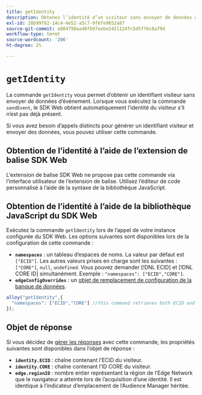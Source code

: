 ```yaml
---
title: getIdentity
description: Obtenez l’identité d’un visiteur sans envoyer de données d’événement.
exl-id: 28b99f62-14c4-4e52-a5c7-9f6fe9852a87
source-git-commit: a884790aa48fb97eebe2421124fc5d5f76c8a79d
workflow-type: tm+mt
source-wordcount: '206'
ht-degree: 2%

---
```


# `getIdentity`

La commande `getIdentity` vous permet d’obtenir un identifiant visiteur sans envoyer de données d’événement. Lorsque vous exécutez la commande `sendEvent`, le SDK Web obtient automatiquement l’identité du visiteur s’il n’est pas déjà présent.

Si vous avez besoin d’appels distincts pour générer un identifiant visiteur et envoyer des données, vous pouvez utiliser cette commande.

## Obtention de l’identité à l’aide de l’extension de balise SDK Web

L’extension de balise SDK Web ne propose pas cette commande via l’interface utilisateur de l’extension de balise. Utilisez l’éditeur de code personnalisé à l’aide de la syntaxe de la bibliothèque JavaScript.

## Obtention de l’identité à l’aide de la bibliothèque JavaScript du SDK Web

Exécutez la commande `getIdentity` lors de l’appel de votre instance configurée du SDK Web. Les options suivantes sont disponibles lors de la configuration de cette commande :

* **`namespaces`** : un tableau d’espaces de noms. La valeur par défaut est `["ECID"]`. Les autres valeurs prises en charge sont les suivantes : `["CORE"]`, `null`, `undefined`. Vous pouvez demander [!DNL ECID] et [!DNL CORE ID] simultanément. Exemple : `"namespaces": ["ECID","CORE"]`.
* **`edgeConfigOverrides`** : un [objet de remplacement de configuration de la banque de données](datastream-overrides.md).

```js
alloy("getIdentity",{
  "namespaces": ["ECID","CORE"] //this command retrieves both ECID and CORE IDs.
});
```

## Objet de réponse

Si vous décidez de [gérer les réponses](command-responses.md) avec cette commande, les propriétés suivantes sont disponibles dans l’objet de réponse :

* **`identity.ECID`** : chaîne contenant l’ECID du visiteur.
* **`identity.CORE`** : chaîne contenant l’ID CORE du visiteur.
* **`edge.regionID`** : nombre entier représentant la région de l’Edge Network que le navigateur a atteinte lors de l’acquisition d’une identité. Il est identique à l’indicateur d’emplacement de l’Audience Manager héritée.

